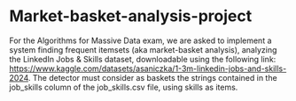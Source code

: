# Market-basket-analysis-project
For the Algorithms for Massive Data exam, we are asked to implement a system finding frequent itemsets (aka market-basket analysis), analyzing the LinkedIn Jobs & Skills dataset, downloadable using the following link: https://www.kaggle.com/datasets/asaniczka/1-3m-linkedin-jobs-and-skills-2024.
The detector must consider as baskets the strings contained in the job_skills column of the  job_skills.csv file, using skills as items.
